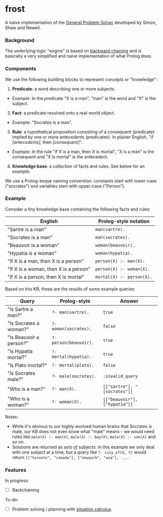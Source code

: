 # frost

A naive implementation of the [General Problem Solver](https://en.wikipedia.org/wiki/General_Problem_Solver) developed by Simon, Shaw and Newell.

### Background

The underlying logic "engine" is based on [backward chaining](https://en.wikipedia.org/wiki/Backward_chaining) and is basically a very simplified and naive implementation of what Prolog does.

### Components

We use the following building blocks to represent concepts or "knowledge":
1. __Predicate__: a word describing one or more subjects.
* Example: In the predicate "X is a man", "man" is the word and "X" is the subject.
2. __Fact__: a predicate resolved onto a real-world object.
  * Example: "Socrates is a man".
3. __Rule__: a hypothetical proposition consisting of a consequent (predicate) implied by one or more antecedents (predicates). In plainer English, "if _[antecedents]_, then _[consequent]_".
  * Example: In the rule "if X is a man, then X is mortal", "X is a man" is the consequent and "X is mortal" is the antecedent.
4. __Knowledge base__: a collection of facts and rules. See below for an example.

We use a Prolog-esque naming convention: constants start with lower-case ("socrates") and variables start with upper-case ("Person").

### Example

Consider a tiny knowledge base containing the following facts and rules:

| English                               | Prolog-style notation     |
| ------------------------------------- | ------------------------- |
| "Sartre is a man"                     | `man(sartre).`            |
| "Socrates is a man"                   | `man(socrates).`          |
| "Beauvoir is a woman"                 | `woman(beauvoir).`        |
| "Hypatia is a woman"                  | `woman(hypatia).`         |
| "If X is a man, then X is a person"   | `person(X) :- man(X).`    |
| "If X is a woman, then X is a person" | `person(X) :- woman(X).`  |
| "If X is a person, then X is mortal"  | `mortal(X) :- person(X).` |

Based on this KB, these are the results of some example queries:

| Query                   | Prolog-style           | Answer                        |
| ----------------------- | ---------------------- | ----------------------------- |
| "Is Sartre a man?"      | `?- man(sartre).`      | `true`                        |
| "Is Socrates a woman?"  | `?- woman(socrates).`  | `false`                       |
| "Is Beauvoir a person?" | `?- person(beauvoir).` | `true`                        |
| "Is Hypatia mortal?"    | `?- mortal(hypatia).`  | `true`                        |
| "Is Plato mortal?"      | `?- mortal(plato).`    | `false`                       |
| "Is Socrates male?"     | `?- male(socrates).`   | `:invalid_query`              |
| "Who is a man?"         | `?- man(X).`           | `[["sartre"], "[socrates"]]`  |
| "Who is a woman?"       | `?- woman(X).`         | `[["beauvoir"], ["hypatia"]]` |

Notes:
* While it's obvious to our highly-evolved human brains that Socrates is male, our KB does not even know what "male" means - we would need rules like `male(X) :- man(X)`, `male(X) :- boy(X)`, `male(X) :- son(X)` and so on.
* Solutions are returned as _sets of_ subjects. In this example we only deal with one subject at a time, but a query like `?- city_of(X, Y)` would return `[["toronto", "canada"], ["newyork", "usa"], ...`.

### Features

In progress:
* [ ] Backchaining

To-do:
* [ ] Problem solving / planning with [situation calculus](https://en.wikipedia.org/wiki/Situation_calculus)